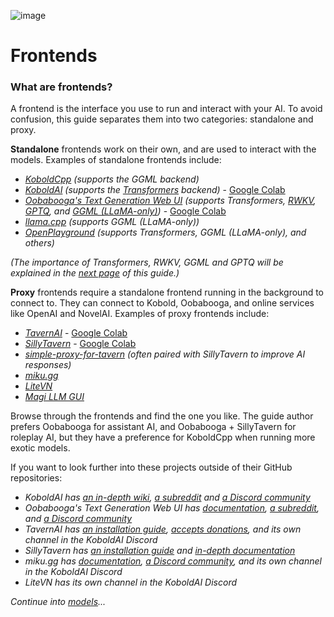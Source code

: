 ![image](https://user-images.githubusercontent.com/55674863/230695241-04ebc080-8fff-4d7e-9e8c-8d5168390150.png)

# Frontends

### What are frontends?

A frontend is the interface you use to run and interact with your AI. To avoid confusion, this guide separates them into two categories: standalone and proxy.

**Standalone** frontends work on their own, and are used to interact with the models. Examples of standalone frontends include:

- *[KoboldCpp](https://github.com/LostRuins/koboldcpp)* *(supports the GGML backend)*
- *[KoboldAI](https://github.com/KoboldAI/KoboldAI-Client)* *(supports the [Transformers](https://github.com/huggingface/transformers) backend)* - [Google Colab](https://colab.research.google.com/github/KoboldAI/KoboldAI-Client/blob/main/colab/TPU.ipynb)
- *[Oobabooga's Text Generation Web UI](https://github.com/oobabooga/text-generation-webui)* *(supports Transformers, [RWKV](https://github.com/oobabooga/text-generation-webui/blob/main/docs/RWKV-model.md), [GPTQ](https://github.com/oobabooga/text-generation-webui/blob/main/docs/GPTQ-models-(4-bit-mode).md), and [GGML (LLaMA-only)](https://github.com/oobabooga/text-generation-webui/blob/main/docs/llama.cpp-models.md))* - [Google Colab](https://colab.research.google.com/github/oobabooga/AI-Notebooks/blob/main/Colab-TextGen-GPU.ipynb)
- *[llama.cpp](https://github.com/ggerganov/llama.cpp)* *(supports GGML (LLaMA-only))*
- *[OpenPlayground](https://github.com/nat/openplayground)* *(supports Transformers, GGML (LLaMA-only), and others)*

*(The importance of Transformers, RWKV, GGML and GPTQ will be explained in the [next page](models.md#what-is-a-backend) of this guide.)*

**Proxy** frontends require a standalone frontend running in the background to connect to. They can connect to Kobold, Oobabooga, and online services like OpenAI and NovelAI. Examples of proxy frontends include:

- *[TavernAI](https://github.com/TavernAI/TavernAI)* - [Google Colab](https://colab.research.google.com/github/TavernAI/TavernAI/blob/main/colab/GPU.ipynb)
- *[SillyTavern](https://github.com/Cohee1207/SillyTavern)* - [Google Colab](https://colab.research.google.com/github/SillyTavern/SillyTavern/blob/main/colab/GPU.ipynb)
- *[simple-proxy-for-tavern](https://github.com/anon998/simple-proxy-for-tavern)* *(often paired with SillyTavern to improve AI responses)*
- *[miku.gg](https://github.com/miku-gg/miku)*
- *[LiteVN](https://laika-ch.itch.io/laikas-litevn-ui-for-koboldai)*
- *[Magi LLM GUI](https://github.com/shinomakoi/magi_llm_gui)*

Browse through the frontends and find the one you like. The guide author prefers Oobabooga for assistant AI, and Oobabooga + SillyTavern for roleplay AI, but they have a preference for KoboldCpp when running more exotic models.

If you want to look further into these projects outside of their GitHub repositories:

- _KoboldAI has [an in-depth wiki](https://github.com/KoboldAI/KoboldAI-Client/wiki), [a subreddit](https://old.reddit.com/r/KoboldAI/) and [a Discord community](https://discord.gg/XuQWadgU9k)_
- _Oobabooga's Text Generation Web UI has [documentation](https://github.com/oobabooga/text-generation-webui/wiki), [a subreddit](https://old.reddit.com/r/Oobabooga/), and [a Discord community](https://discord.com/invite/u27RhJECcW)_
- _TavernAI has [an installation guide](https://github.com/TavernAI/TavernAI/wiki/How-to-install), [accepts donations](https://boosty.to/tavernai), and its own channel in the KoboldAI Discord_
- _SillyTavern has [an installation guide](https://github.com/SillyTavern/SillyTavern#installation) and [in-depth documentation](https://docs.sillytavern.app/)_
- _miku.gg has [documentation](https://docs.miku.gg/), [a Discord community](https://discord.gg/3XPdpUdGgV), and its own channel in the KoboldAI Discord_
- _LiteVN has its own channel in the KoboldAI Discord_

*Continue into [models](models.md)...*
